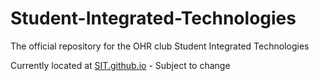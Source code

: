 # Student-Integrated-Technologies
The official repository for the OHR club Student Integrated Technologies


Currently located at [SIT.github.io](https://doechromium.github.io/sit/) - Subject to change
